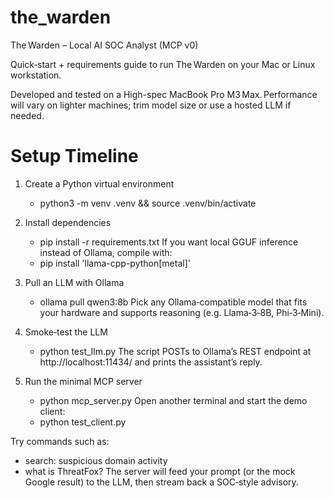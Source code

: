 # the_warden

The Warden – Local AI SOC Analyst (MCP v0)

Quick‑start + requirements guide to run The Warden on your Mac or Linux workstation.

Developed and tested on a High-spec MacBook Pro M3 Max. Performance will vary on lighter machines; trim model size or use a hosted LLM if needed.

# Setup Timeline
1. Create a Python virtual environment
    - python3 -m venv .venv && source .venv/bin/activate

2. Install dependencies
    - pip install -r requirements.txt
If you want local GGUF inference instead of Ollama, compile with:
    - pip install 'llama-cpp-python[metal]'

3. Pull an LLM with Ollama
    - ollama pull qwen3:8b
Pick any Ollama‑compatible model that fits your hardware and supports reasoning (e.g. Llama‑3‑8B, Phi‑3‑Mini).

4. Smoke‑test the LLM
    - python test_llm.py
The script POSTs to Ollama’s REST endpoint at http://localhost:11434/ and prints the assistant’s reply.

5. Run the minimal MCP server
    - python mcp_server.py
Open another terminal and start the demo client:
    - python test_client.py

Try commands such as:
- search: suspicious domain activity
- what is ThreatFox?
The server will feed your prompt (or the mock Google result) to the LLM, then stream back a SOC‑style advisory.